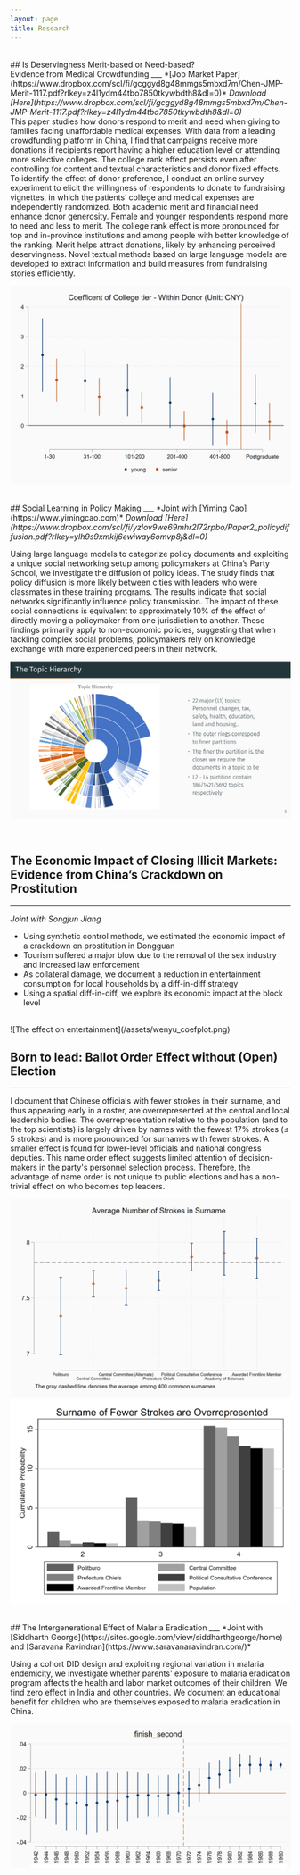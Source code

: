 ```yaml
---
layout: page
title: Research
---
```

<br>
## Is Deservingness Merit-based or Need-based? <br> Evidence from Medical Crowdfunding
___
*[Job Market Paper](https://www.dropbox.com/scl/fi/gcggyd8g48mmgs5mbxd7m/Chen-JMP-Merit-1117.pdf?rlkey=z4l1ydm44tbo7850tkywbdth8&dl=0)*  
<i>Download [Here](https://www.dropbox.com/scl/fi/gcggyd8g48mmgs5mbxd7m/Chen-JMP-Merit-1117.pdf?rlkey=z4l1ydm44tbo7850tkywbdth8&dl=0)</i>

<br>
This paper studies how donors respond to merit and need when giving to families facing unaffordable medical expenses. With data from a leading crowdfunding platform in China, I find that campaigns receive more donations if recipients report having a higher education level or attending more selective colleges. The college rank effect persists even after controlling for content and textual characteristics and donor fixed effects. To identify the effect of donor preference, I conduct an online survey experiment to elicit the willingness of respondents to donate to fundraising vignettes, in which the patients’ college and medical expenses are independently randomized. Both academic merit and financial need enhance donor generosity. Female and younger respondents respond more to need and less to merit. The college rank effect is more pronounced for top and in-province institutions and among people with better knowledge of the ranking. Merit helps attract donations, likely by enhancing perceived deservingness. Novel textual methods based on large language models are developed to extract information and build measures from fundraising stories efficiently.
<br>

![Academic Merit Effect on Donation](/assets/coltier1210.png)

<br>
## Social Learning in Policy Making 
___
*Joint with [Yiming Cao](https://www.yimingcao.com)*  
<i>Download [Here](https://www.dropbox.com/scl/fi/yzlov9we69mhr2l72rpbo/Paper2_policydiffusion.pdf?rlkey=ylh9s9xmkij6ewiway6omvp8j&dl=0)</i>

Using large language models to categorize policy documents and exploiting a unique social networking setup among policymakers at China’s Party School, we investigate the diffusion of policy ideas. The study finds that policy diffusion is more likely between cities with leaders who were classmates in these training programs. The results indicate that social networks significantly influence policy transmission. The impact of these social connections is equivalent to approximately 10% of the effect of directly moving a policymaker from one jurisdiction to another. These findings primarily apply to non-economic policies, suggesting that when tackling complex social problems, policymakers rely on knowledge exchange with more experienced peers in their network.
<br> 

![Topic Hierarchy by BERT](/assets/the_topic_hierarchy.png)

<br>




## The Economic Impact of Closing Illicit Markets:<br> Evidence from China’s Crackdown on Prostitution
___
*Joint with Songjun Jiang*

* Using synthetic control methods, we estimated the economic impact of a crackdown on prostitution in Dongguan
* Tourism suffered a major blow due to the removal of the sex industry and increased law enforcement
* As collateral damage, we document a reduction in entertainment consumption for local households by a diff-in-diff strategy
* Using a spatial diff-in-diff, we explore its economic impact at the block level
<br>
![The effect on entertainment](/assets/wenyu_coefplot.png)
<br>

## Born to lead: Ballot Order Effect without (Open) Election
___
I document that Chinese officials with fewer strokes in their surname, and thus appearing early in a roster, are overrepresented at the central and local leadership bodies. The overrepresentation relative to the population (and to the top scientists) is largely driven by names with the fewest 17% strokes (≤ 5 strokes) and is more pronounced for surnames with fewer strokes. A smaller effect is found for lower-level officials and national congress deputies. This name order effect suggests limited attention of decision-makers in the party's personnel selection process. Therefore, the advantage of name order is not unique to public elections and has a non-trivial effect on who becomes top leaders.
<br>

![Number of Strokes](/assets/nstrokeciplot.png)
![Cumulative Prob](/assets/cdfat345.png)


<br>
## The Intergenerational Effect of Malaria Eradication 
___
*Joint with [Siddharth George](https://sites.google.com/view/siddharthgeorge/home) and [Saravana Ravindran](https://www.saravanaravindran.com/)*  

Using a cohort DID design and exploiting regional variation in malaria endemicity,
we investigate whether parents' exposure to malaria eradication program affects the health and labor market outcomes of their children. We find zero effect in India and other countries. We document an educational benefit for children who are themselves exposed to malaria eradication in China. 

![MalariaChina](/assets/finish-second-school.png)



